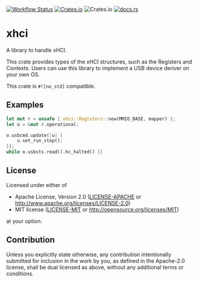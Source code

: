 [![Workflow Status](https://github.com/toku-sa-n/xhci/workflows/Rust/badge.svg)](https://github.com/toku-sa-n/xhci/actions?query=workflow%3A%22Rust%22)
[![Crates.io](https://img.shields.io/crates/v/xhci)](https://crates.io/crates/xhci)
![Crates.io](https://img.shields.io/crates/l/xhci)
[![docs.rs](https://docs.rs/xhci/badge.svg)](https://docs.rs/xhci/)

# xhci

A library to handle xHCI.

This crate provides types of the xHCI structures, such as the Registers and Contexts.
Users can use this library to implement a USB device deriver on your own OS.

This crate is `#![no_std]` compatible.

## Examples

```rust
let mut r = unsafe { xhci::Registers::new(MMIO_BASE, mapper) };
let o = &mut r.operational;

o.usbcmd.update(|u| {
    u.set_run_stop();
});
while o.usbsts.read().hc_halted() {}
```

## License

Licensed under either of

 * Apache License, Version 2.0
   ([LICENSE-APACHE](LICENSE-APACHE) or http://www.apache.org/licenses/LICENSE-2.0)
 * MIT license
   ([LICENSE-MIT](LICENSE-MIT) or http://opensource.org/licenses/MIT)

at your option.

## Contribution

Unless you explicitly state otherwise, any contribution intentionally submitted
for inclusion in the work by you, as defined in the Apache-2.0 license, shall be
dual licensed as above, without any additional terms or conditions.
